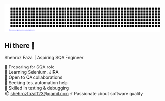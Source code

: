![gitartwork](https://raw.githubusercontent.com/shahrozfazal/ShehrozArt/main/gitartwork.svg)




## Hi there 👋

Shehroz Fazal | Aspiring SQA Engineer  

🔭 Preparing for SQA role  
🌱 Learning Selenium, JIRA  
👯 Open to QA collaborations  
🤔 Seeking test automation help  
💬 Skilled in testing & debugging  
📫 shehrozfazal123@gamil.com 
⚡ Passionate about software quality  


